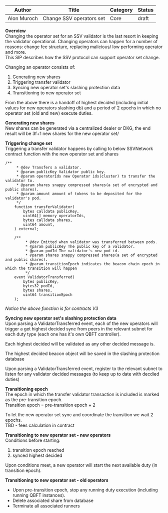 | Author      | Title                    | Category | Status |
|-------------|--------------------------|----------|--------|
| Alon Muroch | Change SSV operators set | Core     | draft  |

**Overview**  
Changing the operator set for an SSV validator is the last resort in keeping the validator operational. Changing operators can happen for a number of reasons: change fee structure, replacing malicious/ low performing operator and more.  
This SIP describes how the SSV protocol can support operator set change.  

Changing an operator consists of:
1) Generating new shares
2) Triggering transfer validator
3) Syncing new operator set's slashing protection data
4) Transitioning to new operator set

From the above there is a handoff of highest decided (including initial values for new operators slashing db) and a period of 2 epochs in which no operator set (old and new) execute duties.

**Generating new shares**  
New shares can be generated via a centralized dealer or DKG, the end result will be 3f+1 new shares for the new operator set/

**Triggering change set**  
Triggering a transfer validator happens by calling to below SSVNetwork contract function with the new operator set and shares  

```solidity
/**
     * @dev Transfers a validator.
     * @param publicKey Validator public key.
     * @param operatorIds new Operator ids(cluster) to transfer the validator to.
     * @param shares snappy compressed shares(a set of encrypted and public shares).
     * @param amount amount of tokens to be deposited for the validator's pod.
     */
    function transferValidator(
        bytes calldata publicKey,
        uint64[] memory operatorIds,
        bytes calldata shares,
        uint64 amount,
    ) external;

    /**
         * @dev Emitted when validator was transferred between pods.
         * @param publicKey The public key of a validator.
         * @param podId The validator's new pod id.
         * @param shares snappy compressed shares(a set of encrypted and public shares).
         * @param transitionEpoch indicates the beacon chain epoch in which the transition will happen
         */
    event ValidatorTransferred(
        bytes publicKey,
        bytes32 podId,
        bytes shares,
        uint64 transitionEpoch
    );
```
_Notice the above function is for contracts V3_

**Syncing new operator set's slashing protection data**  
Upon parsing a ValidatorTransferred event, each of the new operators will trigger a get highest decided sync from peers in the relevant subnet for each duty type (each one has it's own QBFT controller).  

Each highest decided will be validated as any other decided message is.

The highest decided beacon object will be saved in the slashing protection database

Upon parsing a ValidatorTransferred event, register to the relevant subnet to listen for any validator decided messages (to keep up to date with decdied duties)

**Transitioning epoch**  
The epoch in which the transfer validator transaction is included is marked as the pre-transition epoch.  
Transition epoch = pre-transition epoch + 2

To let the new operator set sync and coordinate the transition we wait 2 epochs.  
TBD - fees calculation in contract

**Transitioning to new operator set - new operators**  
Conditions before starting:
1) transition epoch reached
2) synced highest decided

Upon conditions meet, a new operator will start the next available duty (in transition epoch).

**Transitioning to new operator set - old operators**  
* Upon pre-transition epoch, stop any running duty execution (including running QBFT instances).
* Delete associated share from database
* Terminate all associated runners